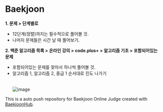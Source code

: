 # Baekjoon
<strong>1. 문제 > 단계별로</strong>
   * 12단계(정렬)까지는 필수적으로 풀어볼 것.
   * 나머지 문제들은 시간 날 때 풀어보기.<br>

<strong>2. 백준 알고리즘 목록 > 온라인 강의 > code.plus+ > 알고리즘 기초 > 포함되어있는 문제</strong>
   * 포함되어있는 문제를 찾아서 하나씩 풀어볼 것.
   * 알고리즘 1, 알고리즘 2, 중급 1 순서대로 진도 나가기<br><br><br>
   ![image](https://github.com/minzix/Baekjoon/assets/126869805/291b77a4-33ff-4e83-a8c2-e5c668be5abf)


This is a auto push repository for Baekjoon Online Judge created with [BaekjoonHub](https://github.com/BaekjoonHub/BaekjoonHub).

